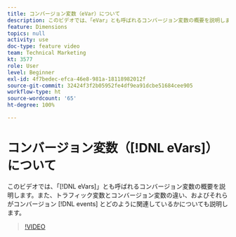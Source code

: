 ```yaml
---
title: コンバージョン変数（eVar）について
description: このビデオでは、「eVar」とも呼ばれるコンバージョン変数の概要を説明します。また、トラフィック変数とコンバージョン変数の違い、およびそれらがコンバージョンイベントとどのように関連しているかについても説明します。
feature: Dimensions
topics: null
activity: use
doc-type: feature video
team: Technical Marketing
kt: 3577
role: User
level: Beginner
exl-id: 4f7bedec-efca-46e8-981a-18118982012f
source-git-commit: 32424f3f2b05952fe4df9ea91dcbe51684cee905
workflow-type: ht
source-wordcount: '65'
ht-degree: 100%

---
```


# コンバージョン変数（[!DNL eVars]）について

このビデオでは、「[!DNL eVars]」とも呼ばれるコンバージョン変数の概要を説明します。また、トラフィック変数とコンバージョン変数の違い、およびそれらがコンバージョン [!DNL events] とどのように関連しているかについても説明します。

>[!VIDEO](https://video.tv.adobe.com/v/28759/?quality=12)
